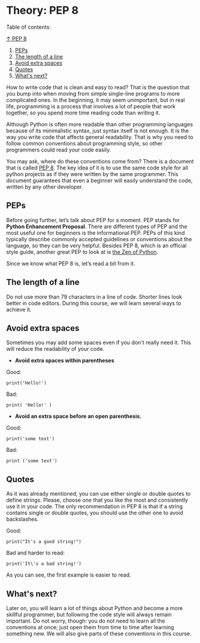 # Theory: PEP 8

Table of contents:

[↑ PEP 8](#Theory:-PEP-8)

1. [PEPs](##PEPs)
2. [The length of a line](##The-length-of-a-line)
3. [Avoid extra spaces](##Avoid-extra-spaces)
4. [Quotes](##Quotes)
5. [What's next?](##What's-next?)

How to write code that is clean and easy to read? That is the question that you bump into when moving from simple single-line programs to more complicated ones. In the beginning, it may seem unimportant, but in real life, programming is a process that involves a lot of people that work together, so you spend more time reading code than writing it.

Although Python is often more readable than other programming languages because of its minimalistic syntax, just syntax itself is not enough. It is the way you write code that affects general readability. That is why you need to follow common conventions about programming style, so other programmers could read your code easily.

You may ask, where do these conventions come from? There is a document that is called [PEP 8](https://www.python.org/dev/peps/pep-0008/). The key idea of it is to use the same code style for all python projects as if they were written by the same programmer. This document guarantees that even a beginner will easily understand the code, written by any other developer.

## PEPs

Before going further, let’s talk about PEP for a moment. PEP stands for **Python Enhancement Proposal**. There are different types of PEP and the most useful one for beginners is the informational PEP. PEPs of this kind typically describe commonly accepted guidelines or conventions about the language, so they can be very helpful. Besides PEP 8, which is an official style guide, another great PEP to look at is [the Zen of Python](https://www.python.org/dev/peps/pep-0020/).

Since we know what PEP 8 is, let’s read a bit from it.

## The length of a line

Do not use more than 79 characters in a line of code. Shorter lines look better in code editors. During this course, we will learn several ways to achieve it.

## Avoid extra spaces
Sometimes you may add some spaces even if you don't really need it. This will reduce the readability of your code.

- **Avoid extra spaces within parentheses**

Good:
```
print('Hello!')
```

Bad:
```
print( 'Hello!' )
```

- **Avoid an extra space before an open parenthesis.**

Good:
```
print('some text')
```
Bad:
```
print ('some text')
```

## Quotes
As it was already mentioned, you can use either single or double quotes to define strings. Please, choose one that you like the most and consistently use it in your code. The only recommendation in PEP 8 is that if a string contains single or double quotes, you should use the other one to avoid backslashes.

Good:
```
print("It's a good string!")
```
Bad and harder to read:
```
print('It\'s a bad string!')
```
As you can see, the first example is easier to read.

## What's next?
Later on, you will learn a lot of things about Python and become a more skillful programmer, but following the code style will always remain important. Do not worry, though: you do not need to learn all the conventions at once; just open them from time to time after learning something new. We will also give parts of these conventions in this course.